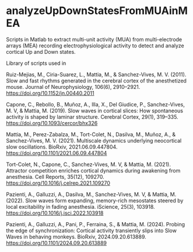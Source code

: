 # analyzeUpDownStatesFromMUAinMEA
Scripts in Matlab to extract multi-unit activity (MUA) from multi-electrode arrays (MEA) recording electrophysiological activity to detect and analyze cortical Up and Down states.

Library of scripts used in 

Ruiz-Mejias, M., Ciria-Suarez, L., Mattia, M., & Sanchez-Vives, M. V. (2011). 
Slow and fast rhythms generated in the cerebral cortex of the anesthetized mouse. 
Journal of Neurophysiology, 106(6), 2910–2921. https://doi.org/10.1152/jn.00440.2011

Capone, C., Rebollo, B., Muñoz, A., Illa, X., Del Giudice, P., Sanchez-Vives, M. V, & Mattia, M. (2019). 
Slow waves in cortical slices: How spontaneous activity is shaped by laminar structure. 
Cerebral Cortex, 29(1), 319–335. https://doi.org/10.1093/cercor/bhx326

Mattia, M., Perez-Zabalza, M., Tort-Colet, N., Dasilva, M., Muñoz, A., & Sanchez-Vives, M. V. (2021). 
Multiscale dynamics underlying neocortical slow oscillations. 
BioRxiv, 2021.06.09.447804. https://doi.org/10.1101/2021.06.09.447804

Tort-Colet, N., Capone, C., Sanchez-Vives, M. V, & Mattia, M. (2021). 
Attractor competition enriches cortical dynamics during awakening from anesthesia. 
Cell Reports, 35(12), 109270. https://doi.org/10.1016/j.celrep.2021.109270

Pazienti, A., Galluzzi, A., Dasilva, M., Sanchez-Vives, M. V, & Mattia, M. (2022). 
Slow waves form expanding, memory-rich mesostates steered by local excitability in fading anesthesia. 
iScience, 25(3), 103918. https://doi.org/10.1016/j.isci.2022.103918

Pazienti, A., Galluzzi, A., Pani, P., Ferraina, S., & Mattia, M. (2024). 
Probing the edge of synchronization: Cortical activity transiently slips into Slow Waves in behaving monkeys. 
BioRxiv, 2024.09.20.613889. https://doi.org/10.1101/2024.09.20.613889
